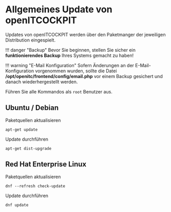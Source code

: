 # Allgemeines Update von openITCOCKPIT

Updates von openITCOCKPIT werden über den Paketmanger der jeweiligen Distribution eingespielt.

!!! danger "Backup"
    Bevor Sie beginnen, stellen Sie sicher ein **funktionierendes Backup** Ihres Systems gemacht zu haben!

!!! warning "E-Mail Konfiguration"
    Sofern Änderungen an der E-Mail-Konfiguration vorgenommen wurden, sollte die Datei **/opt/openitc/frontend/config/email.php** vor einem Backup gesichert und danach wiederhergestellt werden.

Führen Sie alle Kommandos als `root` Benutzer aus.

## Ubuntu / Debian

Paketquellen aktualisieren
```
apt-get update
```

Update durchführen
```
apt-get dist-upgrade
```


## Red Hat Enterprise Linux

Paketquellen aktualisieren
```
dnf --refresh check-update
```

Update durchführen
```
dnf update
```